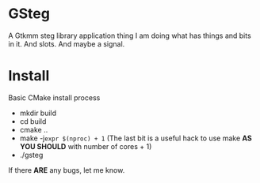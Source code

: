 GSteg
======

A Gtkmm steg library application thing I am doing what has things and bits in it. And slots. And maybe a signal.


Install
======

Basic CMake install process

- mkdir build
- cd build
- cmake ..
- make -j`expr $(nproc) + 1` (The last bit is a useful hack to use make **AS YOU SHOULD** with number of cores + 1)
- ./gsteg


If there **ARE** any bugs, let me know.
